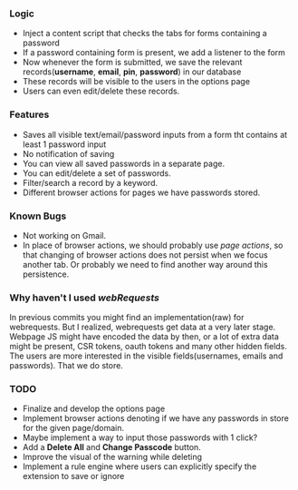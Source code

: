 ### Logic

* Inject a content script that checks the tabs for forms containing a password
* If a password containing form is present, we add a listener to the form
* Now whenever the form is submitted, we save the relevant records(**username**, **email**, **pin**, **password**) in our database
* These records will be visible to the users in the options page
* Users can even edit/delete these records.

### Features

* Saves all visible text/email/password inputs from a form tht contains at least 1 password input
* No notification of saving
* You can view all saved passwords in a separate page.
* You can edit/delete a set of passwords.
* Filter/search a record by a keyword.
* Different browser actions for pages we have passwords stored.

### Known Bugs

* Not working on Gmail.
* In place of browser actions, we should probably use *page actions*, so that changing of browser actions does not persist when we focus another tab. Or probably we need to find another way around this persistence.


### Why haven't I used *webRequests*
In previous commits you might find an implementation(raw) for webrequests. But I realized, webrequests get data at a very later stage. Webpage JS might have encoded the data by then, or a lot of extra data might be present, CSR tokens, oauth tokens and many other hidden fields.
The users are more interested in the visible fields(usernames, emails and passwords). That we do store.


### TODO
* Finalize and develop the options page
* Implement browser actions denoting if we have any passwords in store for the given page/domain.
* Maybe implement a way to input those passwords with 1 click?
* Add a **Delete All** and **Change Passcode** button.
* Improve the visual of the warning while deleting
* Implement a rule engine where users can explicitly specify the extension to save or ignore
